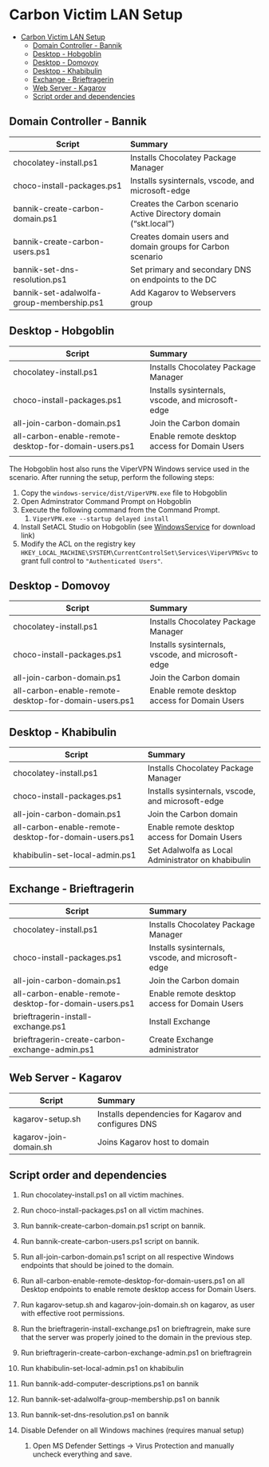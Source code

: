 # Carbon Victim LAN Setup

- [Carbon Victim LAN Setup](#carbon-victim-lan-setup.)
  - [Domain Controller - Bannik](#domain-controller---bannik.)
  - [Desktop - Hobgoblin](#desktop---hobgoblin.)
  - [Desktop - Domovoy](#desktop---domovoy.)
  - [Desktop - Khabibulin](#desktop---khabibulin.)
  - [Exchange - Brieftragerin](#exchange---brieftragerin.)
  - [Web Server - Kagarov](#web-server---kagarov.)
  - [Script order and dependencies](#script-order-and-dependencies.)


## Domain Controller - Bannik

| Script                                    | Summary                                                      |
| ----------------------------------------- | :----------------------------------------------------------- |
| chocolatey-install.ps1                    | Installs Chocolatey Package Manager                          |
| choco-install-packages.ps1                | Installs sysinternals, vscode, and microsoft-edge            |
| bannik-create-carbon-domain.ps1           | Creates the Carbon scenario Active Directory domain (“skt.local”) |
| bannik-create-carbon-users.ps1            | Creates domain users and domain groups for Carbon scenario   |
| bannik-set-dns-resolution.ps1             | Set primary and secondary DNS on endpoints to the DC         |
| bannik-set-adalwolfa-group-membership.ps1 | Add Kagarov to Webservers group                              |

## Desktop - Hobgoblin

| Script                                                | Summary                                           |
| ----------------------------------------------------- | :------------------------------------------------ |
| chocolatey-install.ps1                                | Installs Chocolatey Package Manager               |
| choco-install-packages.ps1                            | Installs sysinternals, vscode, and microsoft-edge |
| all-join-carbon-domain.ps1                            | Join the Carbon domain                            |
| all-carbon-enable-remote-desktop-for-domain-users.ps1 | Enable remote desktop access for Domain Users     |
|                                                       |                                                   |

The Hobgoblin host also runs the ViperVPN Windows service used in the scenario. After running the setup, perform the following steps:

1. Copy the `windows-service/dist/ViperVPN.exe` file to Hobgoblin
2. Open Adminstrator Command Prompt on Hobgoblin
3. Execute the following command from the Command Prompt.
   1. `ViperVPN.exe --startup delayed install`
4. Install SetACL Studio on Hobgoblin (see [WindowsService](WindowsService.md) for download link)
5. Modify the ACL on the registry key `HKEY_LOCAL_MACHINE\SYSTEM\CurrentControlSet\Services\ViperVPNSvc` to grant full control to `"Authenticated Users"`.



## Desktop - Domovoy

| Script                                                | Summary                                           |
| ----------------------------------------------------- | :------------------------------------------------ |
| chocolatey-install.ps1                                | Installs Chocolatey Package Manager               |
| choco-install-packages.ps1                            | Installs sysinternals, vscode, and microsoft-edge |
| all-join-carbon-domain.ps1                            | Join the Carbon domain                            |
| all-carbon-enable-remote-desktop-for-domain-users.ps1 | Enable remote desktop access for Domain Users     |
|                                                       |                                                   |

## Desktop - Khabibulin

| Script                                                | Summary                                            |
| ----------------------------------------------------- | :------------------------------------------------- |
| chocolatey-install.ps1                                | Installs Chocolatey Package Manager                |
| choco-install-packages.ps1                            | Installs sysinternals, vscode, and microsoft-edge  |
| all-join-carbon-domain.ps1                            | Join the Carbon domain                             |
| all-carbon-enable-remote-desktop-for-domain-users.ps1 | Enable remote desktop access for Domain Users      |
| khabibulin-set-local-admin.ps1                        | Set Adalwolfa as Local Administrator on khabibulin |

## Exchange - Brieftragerin

| Script                                                | Summary                                           |
| ----------------------------------------------------- | :------------------------------------------------ |
| chocolatey-install.ps1                                | Installs Chocolatey Package Manager               |
| choco-install-packages.ps1                            | Installs sysinternals, vscode, and microsoft-edge |
| all-join-carbon-domain.ps1                            | Join the Carbon domain                            |
| all-carbon-enable-remote-desktop-for-domain-users.ps1 | Enable remote desktop access for Domain Users     |
| brieftragerin-install-exchange.ps1                    | Install Exchange                                  |
| brieftragerin-create-carbon-exchange-admin.ps1        | Create Exchange administrator                     |

## Web Server - Kagarov

| Script                 | Summary                                              |
| ---------------------- | :--------------------------------------------------- |
| kagarov-setup.sh       | Installs dependencies for Kagarov and configures DNS |
| kagarov-join-domain.sh | Joins Kagarov host to domain                         |

## Script order and dependencies

1. Run chocolatey-install.ps1 on all victim machines.
2. Run choco-install-packages.ps1 on all victim machines.
3. Run bannik-create-carbon-domain.ps1 script on bannik.
4. Run bannik-create-carbon-users.ps1 script on bannik.
5. Run all-join-carbon-domain.ps1 script on all respective Windows endpoints that should be joined to the domain.
6. Run all-carbon-enable-remote-desktop-for-domain-users.ps1 on all Desktop endpoints to enable remote desktop access for Domain Users.
7. Run kagarov-setup.sh and kagarov-join-domain.sh on kagarov, as user with effective root permissions.
8. Run the brieftragerin-install-exchange.ps1 on brieftragrein, make sure that the server was properly joined to the domain in the previous step.
9. Run brieftragerin-create-carbon-exchange-admin.ps1 on brieftragrein
10. Run khabibulin-set-local-admin.ps1 on khabibulin
11. Run bannik-add-computer-descriptions.ps1 on bannik
12. Run bannik-set-adalwolfa-group-membership.ps1 on bannik
13. Run bannik-set-dns-resolution.ps1 on bannik
14. Disable Defender on all Windows machines (requires manual setup)

    1. Open MS Defender Settings -> Virus Protection and manually uncheck everything and save.
